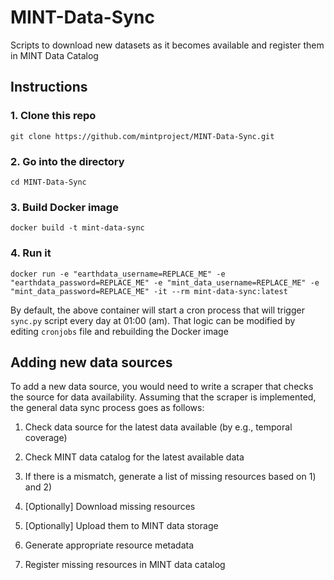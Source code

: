 # MINT-Data-Sync
Scripts to download new datasets as it becomes available and register them in MINT Data Catalog

## Instructions

### 1. Clone this repo 

```git clone https://github.com/mintproject/MINT-Data-Sync.git```

### 2. Go into the directory

```cd MINT-Data-Sync```

### 3. Build Docker image

```docker build -t mint-data-sync```

### 4. Run it 

```docker run -e "earthdata_username=REPLACE_ME" -e "earthdata_password=REPLACE_ME" -e "mint_data_username=REPLACE_ME" -e "mint_data_password=REPLACE_ME" -it --rm mint-data-sync:latest```

By default, the above container will start a cron process that will trigger `sync.py` script every day at 01:00 (am). That logic can be modified
by editing `cronjobs` file and rebuilding the Docker image


## Adding new data sources

To add a new data source, you would need to write a scraper that checks the source for data availability. Assuming that the scraper is implemented, the general data sync process goes as follows:

1) Check data source for the latest data available (by e.g., temporal coverage)

2) Check MINT data catalog for the latest available data

3) If there is a mismatch, generate a list of missing resources based on 1) and 2)

4) [Optionally] Download missing resources

5) [Optionally] Upload them to MINT data storage

6) Generate appropriate resource metadata

7) Register missing resources in MINT data catalog
